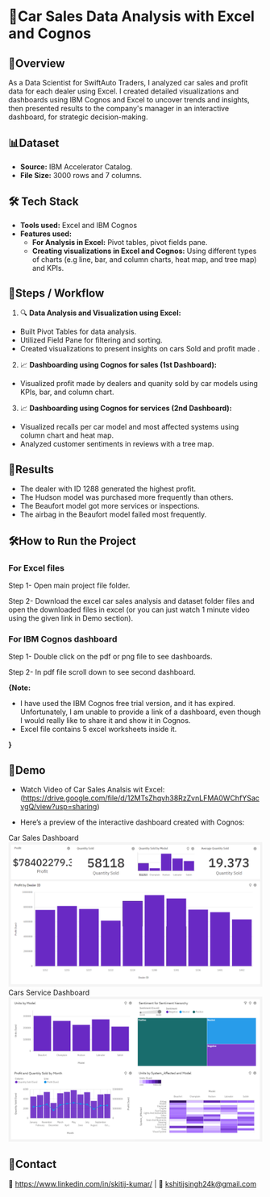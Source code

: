 
# 🏡Car Sales Data Analysis with Excel and Cognos



## 📄Overview
As a Data Scientist for SwiftAuto Traders, I analyzed car sales and profit data for each dealer using Excel. I created detailed visualizations and dashboards using IBM Cognos and Excel to uncover trends and insights, then presented results to the company's manager in an interactive dashboard, for strategic decision-making.
## 📊Dataset
- **Source:** IBM Accelerator Catalog.  
- **File Size:** 3000 rows and 7 columns.  
## 🛠️ Tech Stack
- **Tools used:** Excel and IBM Cognos
- **Features used:** 
  - **For Analysis in Excel:** Pivot tables, pivot fields pane.
  -  **Creating visualizations in Excel and Cognos:** Using different types of charts (e.g line, bar, and column charts, heat map, and tree map) and KPIs. 
## 🚀Steps / Workflow
1. 🔍 **Data Analysis and Visualization using Excel:** 
- Built Pivot Tables for data analysis.
- Utilized Field Pane for filtering and sorting.
- Created visualizations to present insights on cars Sold and profit made  .
2. 📈 **Dashboarding using Cognos for sales (1st Dashboard):**
- Visualized profit made by dealers and quanity sold by car models using KPIs, bar, and column chart.
3. 📈 **Dashboarding using Cognos for services (2nd Dashboard):**
- Visualized recalls per car model and most affected systems using column chart and heat map.
- Analyzed customer sentiments in reviews with a tree map.
## 🎯Results
- The dealer with ID 1288 generated the highest profit.
- The Hudson model was purchased more frequently than others.
- The Beaufort model got more services or inspections.
- The airbag in the Beaufort model failed most frequently.
## 🛠️How to Run the Project
### For Excel files
Step 1- Open main project file folder.

Step 2- Download the excel car sales analysis and dataset folder files and open the downloaded files in excel (or you can just watch 1 minute video using the given link in Demo section).


### For IBM Cognos dashboard
Step 1- Double click on the pdf or png file to see dashboards.

Step 2- In pdf file scroll down to see second dashboard.


**{Note:** 
- I have used the IBM Cognos free trial version, and it has expired. Unfortunately, I am unable to provide a link of a dashboard, even though I would really like to share it and show it in Cognos.
- Excel file contains 5 excel worksheets inside it.

**}**
## 🔗Demo
- Watch Video of Car Sales Analsis wit Excel: (https://drive.google.com/file/d/12MTsZhqvh38RzZvnLFMA0WChfYSacvgQ/view?usp=sharing)

- Here’s a preview of the interactive dashboard created with Cognos:

Car Sales Dashboard
![Car sales dashboard Screenshot](https://github.com/Skitij-Kumar/Car-Sales-Analysis-and-Visualization-Project/blob/main/Main%20project%20files/Car%20sales%20dashboard%20Cognos%20Image.png)
Cars Service Dashboard
![Cars service](https://github.com/Skitij-Kumar/Car-Sales-Analysis-and-Visualization-Project/blob/main/Main%20project%20files/Cars%20service%20dashboard%20Cognos%20Image.png)


## 🤝Contact
💼 https://www.linkedin.com/in/skitij-kumar/ | 📧 kshitijsingh24k@gmail.com
